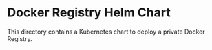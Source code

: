 # Docker Registry Helm Chart

This directory contains a Kubernetes chart to deploy a private Docker Registry.
